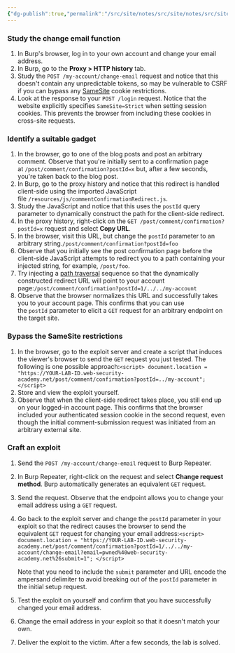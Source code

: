 ```yaml
---
{"dg-publish":true,"permalink":"/src/site/notes/src/site/notes/src/site/notes/src/site/notes/main/cs/ps-wsa-labs/csrf/same-site-strict-bypass-via-client-side-redirect/"}
---
```







### **Study the change email function**

1. In Burp's browser, log in to your own account and change your email address.
2. In Burp, go to the **Proxy > HTTP history** tab.
3. Study the `POST /my-account/change-email` request and notice that this doesn't contain any unpredictable tokens, so may be vulnerable to CSRF if you can bypass any [SameSite](https://portswigger.net/web-security/csrf/bypassing-samesite-restrictions) cookie restrictions.
4. Look at the response to your `POST /login` request. Notice that the website explicitly specifies `SameSite=Strict` when setting session cookies. This prevents the browser from including these cookies in cross-site requests.

### **Identify a suitable gadget**

1. In the browser, go to one of the blog posts and post an arbitrary comment. Observe that you're initially sent to a confirmation page at `/post/comment/confirmation?postId=x` but, after a few seconds, you're taken back to the blog post.
2. In Burp, go to the proxy history and notice that this redirect is handled client-side using the imported JavaScript file `/resources/js/commentConfirmationRedirect.js`.
3. Study the JavaScript and notice that this uses the `postId` query parameter to dynamically construct the path for the client-side redirect.
4. In the proxy history, right-click on the `GET /post/comment/confirmation?postId=x` request and select **Copy URL**.
5. In the browser, visit this URL, but change the `postId` parameter to an arbitrary string.`/post/comment/confirmation?postId=foo`
6. Observe that you initially see the post confirmation page before the client-side JavaScript attempts to redirect you to a path containing your injected string, for example, `/post/foo`.
7. Try injecting a [path traversal](https://portswigger.net/web-security/file-path-traversal) sequence so that the dynamically constructed redirect URL will point to your account page:`/post/comment/confirmation?postId=1/../../my-account`
8. Observe that the browser normalizes this URL and successfully takes you to your account page. This confirms that you can use the `postId` parameter to elicit a `GET` request for an arbitrary endpoint on the target site.

### **Bypass the SameSite restrictions**

1. In the browser, go to the exploit server and create a script that induces the viewer's browser to send the `GET` request you just tested. The following is one possible approach:`<script> document.location = "https://YOUR-LAB-ID.web-security-academy.net/post/comment/confirmation?postId=../my-account"; </script>`
2. Store and view the exploit yourself.
3. Observe that when the client-side redirect takes place, you still end up on your logged-in account page. This confirms that the browser included your authenticated session cookie in the second request, even though the initial comment-submission request was initiated from an arbitrary external site.

### **Craft an exploit**

1. Send the `POST /my-account/change-email` request to Burp Repeater.
2. In Burp Repeater, right-click on the request and select **Change request method**. Burp automatically generates an equivalent `GET` request.
3. Send the request. Observe that the endpoint allows you to change your email address using a `GET` request.
4. Go back to the exploit server and change the `postId` parameter in your exploit so that the redirect causes the browser to send the equivalent `GET` request for changing your email address:`<script> document.location = "https://YOUR-LAB-ID.web-security-academy.net/post/comment/confirmation?postId=1/../../my-account/change-email?email=pwned%40web-security-academy.net%26submit=1"; </script>`
    
    Note that you need to include the `submit` parameter and URL encode the ampersand delimiter to avoid breaking out of the `postId` parameter in the initial setup request.
    
5. Test the exploit on yourself and confirm that you have successfully changed your email address.
6. Change the email address in your exploit so that it doesn't match your own.
7. Deliver the exploit to the victim. After a few seconds, the lab is solved.